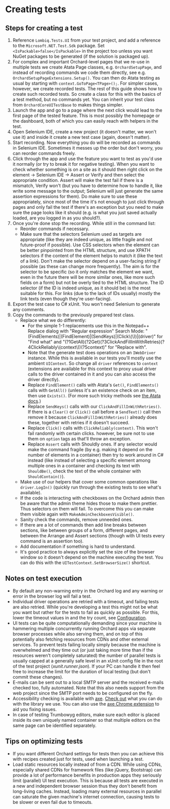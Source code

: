 # Creating tests



## Steps for creating a test

1. Reference `Lombiq.Tests.UI` from your test project, and add a reference to the `Microsoft.NET.Test.Sdk` package. Set `<IsPackable>false</IsPackable>` in the project too unless you want NuGet packages to be generated (if the solution is packaged up).
2. For complex and important Orchard-level pages that we re-use in multiple tests we create Atata Page classes, e.g. `OrchardSetupPage`, and instead of recording commands we code them directly, see e.g. `OrchardSetupPageExtensions.Setup()`. You can then do Atata testing as usual by starting with `context.GoToPage<TPage>();`. For simpler cases, however, we create recorded tests. The rest of this guide shows how to create such recorded tests. So create a class for this with the basics of a test method, but no commands yet. You can inherit your test class from `OrchardCoreUITestBase` to makes things simpler.
3. Launch the app and go to a page where the next click would lead to the first page of the tested feature. This is most possibly the homepage or the dashboard, both of which you can easily reach with helpers in the test.
4. Open Selenium IDE, create a new project (it doesn't matter, we won't use it) and inside it create a new test case (again, doesn't matter).
5. Start recording. Now everything you do will be recorded as commands in Selenium IDE. Sometimes it messes up the order but don't worry, you can reorder commands freely.
6. Click through the app and use the feature you want to test as you'd use it normally (or try to break it for negative testing). When you want to check whether something is on a site as it should then right click on the element → Selenium IDE → Assert or Verify and then select the appropriate condition. Assert will make the test fail if there is a mismatch, Verify won't (but you have to determine how to handle it, like write some message to the output; Selenium will just generate the same assertion expressions for them). Do make sure to use these appropriately, since most of the time it's not enough to just click through pages and only fail the test if there's an exception but you need to make sure the page looks like it should (e.g. is what you just saved actually loaded, are you logged in as you should?).
7. Once you're done stop the recording. While still in the command list:
      - Reorder commands if necessary.
      - Make sure that the selectors Selenium used as targets are appropriate (like they are indeed unique, as little fragile and not future-proof if possible). Use CSS selectors when the element can be better pinpointed from the HTML structure, and use XPATH selectors if the content of the element helps to match it (like the text of a link). Don't make the selector depend on a user-facing string if possible (as these can change more frequently). The aim is for the selector to be specific (so it only matches the element we want, even in the future there will be more similar ones, like more such fields on a form) but not be overly tied to the HTML structure. The ID selector (if the ID is indeed unique, as it should be) is the most suitable for this. For links (due to the lack of IDs usually) mostly the link texts (even though they're user-facing).
8. Export the test case to C\# xUnit. You won't need Selenium to generate any comments.
9. Copy the commands to the previously prepared test class.
      - Replace what we do differently:
        - For the simple 1-1 replacements use this in the Notepad++ Replace dialog with "Regular expression" Search Mode: "(FindElements)|(FindElement)|(SendKeys)|(Click\\(\\))|(driver)" for "Find what" and "(?1GetAll)(?2Get)(?3ClickAndFillInWithRetries)(?4ClickReliably\\(context\\))(?5context)" for "Replace with".
        - Note that the generate test does operations on an `IWebDriver` instance. While this is available in our tests you'll mostly use the ambient `UIContext`. So change all `driver` references to `context` (extensions are available for this context to proxy usual driver calls to the driver contained in it and you can also access the driver directly).
        - Replace `FindElement()` calls with Atata's `Get()`, `FindElements()` calls with `GetAll()` (unless it's an existence check on an item, then use `Exists()`. (For more such tricky methods see [the Atata docs](https://github.com/atata-framework/atata-webdriverextras#usage).)
        - Replace `SendKeys()` calls with our `ClickAndFillInWithRetries()`. If there is a `Clear()` or `Click()` call before a `SendText()` call then remove it because `ClickAndFillInWithRetries()` already does these, together with retries if it doesn't succeed.
        - Replace `Click()` calls with `ClickReliably(context)`. This won't fail randomly with certain clicks. however, be sure not to use them on `option` tags as that'll throw an exception.
        - Replace `Assert` calls with Shouldly ones. If any selector would make the command fragile (by e.g. making it depend on the number of elements in a container) then try to work around in C\# instead (like instead of selecting a specific element among multiple ones in a container and checking its text with `ShouldBe()`, check the text of the whole container with `ShouldContain()`).
      - Make use of our helpers that cover some common operations like `driver.LogIn()` (quickly run through the existing tests to see what's available).
      - If the code is interacting with checkboxes on the Orchard admin then be aware that the admin theme hides those to make them prettier. Thus selectors on them will fail. To overcome this you can make them visible again with `MakeAdminCheckboxesVisible()`.
      - Sanity check the commands, remove unneeded ones.
      - If there are a lot of commands then add line breaks between sections, like between groups of a form, different pages, and between the Arrange and Assert sections (though with UI tests every command is an assertion too).
      - Add documentation if something is hard to understand.
      - It's good practice to always explicitly set the size of the browser window so it doesn't depend on the machine executing the test. You can do this with the `UITestContext.SetBrowserSize()` shortcut.


## Notes on test execution

- By default any non-warning entry in the Orchard log and any warning or error in the browser log will fail a test.
- Individual driver operations are retried with a timeout, and failing tests are also retried. While you're developing a test this might not be what you want but rather for the tests to fail as quickly as possible. For this, lower the timeout values in and the try count, see [Configuration](Configuration.md).
- UI tests can be quite computationally demanding since your machine is hammering multiple concurrently running Orchard apps via separate browser processes while also serving them, and on top of this potentially also fetching resources from CDNs and other external services. To prevent tests failing locally simply because the machine is overwhelmed and they time out (or just taking more time than if the resources weren't completely saturated) the number of parallel tests is usually capped at a generally safe level in an xUnit config file in the root of the test project (*xunit.runner.json*). If your PC can handle it then feel free to increase the limit for the duration of local testing (but don't commit these changes).
- E-mails can be sent out to a local SMTP server and the received e-mails checked too, fully automated. Note that this also needs support from the web project since the SMTP port needs to be configured on the fly.
- Accessibility checking is available with [axe](https://github.com/dequelabs/axe-core). [Check out](https://github.com/TroyWalshProf/SeleniumAxeDotnet) what you can do with the library we use. You can also use the [axe Chrome extension](https://chrome.google.com/webstore/detail/axe-web-accessibility-tes/lhdoppojpmngadmnindnejefpokejbdd) to aid you fixing issues.
- In case of testing Trumbowyg editors, make sure each editor is placed inside its own uniquely named container so that multiple editors on the same page can be identified separately.


## Tips on optimizing tests

- If you want different Orchard settings for tests then you can achieve this with recipes created just for tests, used when launching a test.
- Load static resources locally instead of from a CDN. While using CDNs, especially shared CDNs for framework files (like jQuery, Bootstrap) can provide a lot of performance benefits in production apps they seriously limit (parallel) UI test execution. This is because all tests are executed in a new and independent browser session thus they don't benefit from long-living caches. Instead, loading many external resources in parallel can saturate the given machine's internet connection, causing tests to be slower or even fail due to timeouts.
